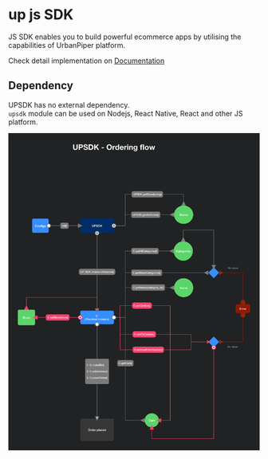 # up js SDK  
JS SDK enables you to build powerful ecommerce apps by utilising the capabilities of UrbanPiper platform.  

Check detail implementation on [Documentation](https://github.com/urbanpiper/up-sdk-demo/wiki)

## Dependency  
UPSDK has no external dependency.  
`upsdk` module can be used on Nodejs, React Native, React and other JS platform.  


![alt text](https://github.com/urbanpiper/up-sdk-demo/blob/master/UPSDK.png)  
